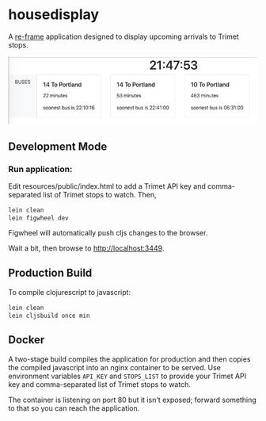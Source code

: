 # housedisplay

A [re-frame](https://github.com/Day8/re-frame) application designed to display upcoming arrivals to Trimet stops.

![Screenshot 1](./docs/screenshot-1.png)

## Development Mode

### Run application:

Edit resources/public/index.html to add a Trimet API key and comma-separated list of Trimet stops to watch. Then,

```
lein clean
lein figwheel dev
```

Figwheel will automatically push cljs changes to the browser.

Wait a bit, then browse to [http://localhost:3449](http://localhost:3449).

## Production Build


To compile clojurescript to javascript:

```
lein clean
lein cljsbuild once min
```

## Docker
A two-stage build compiles the application for production and then copies the compiled javascript into an nginx container to be served.
Use environment variables `API_KEY` and `STOPS_LIST` to provide your Trimet API key and comma-separated list of Trimet stops to watch.

The container is listening on port 80 but it isn't exposed; forward something to that so you can reach the application.
